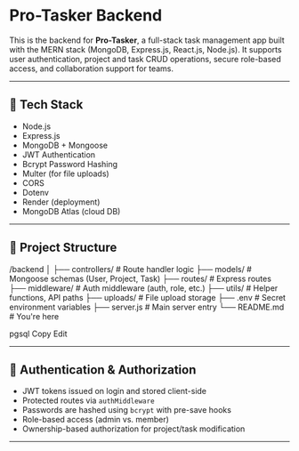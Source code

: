 # Pro-Tasker Backend

This is the backend for **Pro-Tasker**, a full-stack task management app built with the MERN stack (MongoDB, Express.js, React.js, Node.js).
It supports user authentication, project and task CRUD operations, secure role-based access, and collaboration support for teams.

---

## 🔧 Tech Stack

- Node.js
- Express.js
- MongoDB + Mongoose
- JWT Authentication
- Bcrypt Password Hashing
- Multer (for file uploads)
- CORS
- Dotenv
- Render (deployment)
- MongoDB Atlas (cloud DB)

---

## 📁 Project Structure

/backend
│
├── controllers/ # Route handler logic
├── models/ # Mongoose schemas (User, Project, Task)
├── routes/ # Express routes
├── middleware/ # Auth middleware (auth, role, etc.)
├── utils/ # Helper functions, API paths
├── uploads/ # File upload storage
├── .env # Secret environment variables
├── server.js # Main server entry
└── README.md # You're here

pgsql
Copy
Edit

---

## 🔐 Authentication & Authorization

- JWT tokens issued on login and stored client-side
- Protected routes via `authMiddleware`
- Passwords are hashed using `bcrypt` with pre-save hooks
- Role-based access (admin vs. member)
- Ownership-based authorization for project/task modification

---

